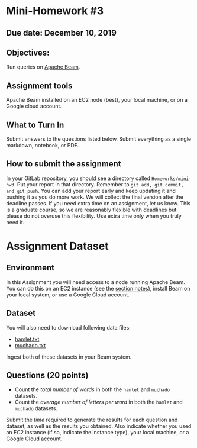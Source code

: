 # Mini-Homework #3

## Due date: December 10, 2019

## Objectives:

Run queries on [Apache Beam](https://beam.apache.org/).

## Assignment tools

Apache Beam installed on an EC2 node (best), your local machine, or on a Google cloud account.

## What to Turn In

Submit answers to the questions listed below.  Submit everything as a single markdown, notebook, or PDF.

## How to submit the assignment

In your GitLab
repository, you should see a directory called `Homeworks/mini-hw3`. Put your
report in that directory. Remember to `git add, git commit, and git
push`. You can add your report early and keep updating it and
pushing
it as you do more work. We will collect the final version after the
deadline passes. If you need extra time on an assignment, let us
know. This is a graduate course, so we are reasonably flexible with
deadlines but please do not overuse this flexibility. Use extra time
only when you truly need it.

# Assignment Dataset

## Environment 

In this Assignment you will need access to a node running Apache Beam.
You can do this on an EC2 instance (see the [section notes](https://courses.cs.washington.edu/courses/csed516/19au/sections/beam-wordcount.pdf)), install Beam on your local system, or use a Google Cloud account.

## Dataset

You will also need to download following data files:
  - [hamlet.txt](https://courses.cs.washington.edu/courses/csed516/19au/sections/hamlet.txt)
  - [muchado.txt](https://courses.cs.washington.edu/courses/csed516/19au/sections/muchAdo.txt)

Ingest both of these datasets in your Beam system.

## Questions (20 points)

- Count the *total number of words* in both the `hamlet` and `muchado` datasets.
- Count the *average number of letters per word* in both the `hamlet` and `muchado` datasets.

Submit the *time* required to generate the results for each question and dataset, as well as the results you obtained.  Also indicate whether you used an EC2 instance (if so, indicate the instance type), your local machine, or a Google Cloud account.
